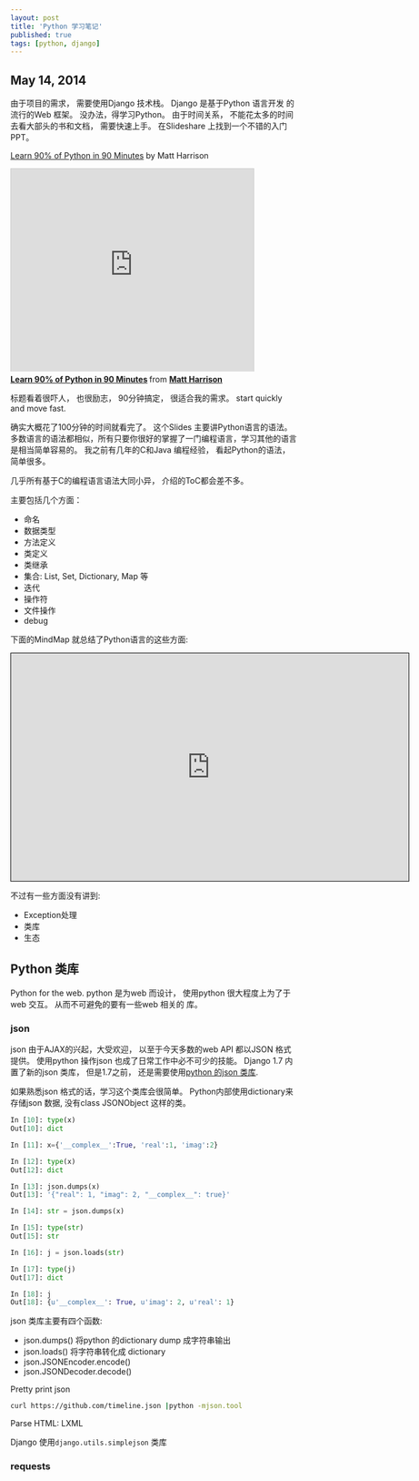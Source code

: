 ```yaml
---
layout: post
title: 'Python 学习笔记'
published: true
tags: [python, django]
---
```


## May 14, 2014

由于项目的需求， 需要使用Django 技术栈。
Django 是基于Python 语言开发 的流行的Web 框架。 没办法，得学习Python。
由于时间关系， 不能花太多的时间去看大部头的书和文档， 需要快速上手。 在Slideshare 上找到一个不错的入门PPT。

[Learn 90% of Python in 90 Minutes](http://www.slideshare.net/MattHarrison4/learn-90) by Matt Harrison

<iframe src="http://www.slideshare.net/slideshow/embed_code/27886151" width="427" height="356" frameborder="0" marginwidth="0" marginheight="0" scrolling="no" style="border:1px solid #CCC; border-width:1px 1px 0; margin-bottom:5px; max-width: 100%;" allowfullscreen> </iframe> <div style="margin-bottom:5px"> <strong> <a href="https://www.slideshare.net/MattHarrison4/learn-90" title="Learn 90% of Python in 90 Minutes" target="_blank">Learn 90% of Python in 90 Minutes</a> </strong> from <strong><a href="http://www.slideshare.net/MattHarrison4" target="_blank">Matt Harrison</a></strong> </div>

标题看着很吓人， 也很励志， 90分钟搞定， 很适合我的需求。 start quickly and move fast.

确实大概花了100分钟的时间就看完了。
这个Slides 主要讲Python语言的语法。 多数语言的语法都相似，所有只要你很好的掌握了一门编程语言，学习其他的语言是相当简单容易的。
我之前有几年的C和Java 编程经验， 看起Python的语法，简单很多。

几乎所有基于C的编程语言语法大同小异， 介绍的ToC都会差不多。

主要包括几个方面：

- 命名
- 数据类型
- 方法定义
- 类定义
- 类继承
- 集合: List, Set, Dictionary, Map 等
- 迭代
- 操作符
- 文件操作
- debug

下面的MindMap 就总结了Python语言的这些方面:

<iframe style="width:700px;height:400px;border: 1px
solid black" src="https://app.wisemapping.com/c/maps/204519/embed?zoom=1"> </iframe>

不过有一些方面没有讲到:

- Exception处理
- 类库
- 生态

## Python 类库

Python for the web. python 是为web 而设计， 使用python 很大程度上为了于web 交互。 从而不可避免的要有一些web 相关的 库。

### json

json 由于AJAX的兴起，大受欢迎， 以至于今天多数的web API 都以JSON 格式提供。 使用python 操作json 也成了日常工作中必不可少的技能。
Django 1.7 内置了新的json 类库， 但是1.7之前， 还是需要使用[python 的json 类库](https://docs.python.org/2/library/json.html).

如果熟悉json 格式的话，学习这个类库会很简单。 Python内部使用dictionary来存储json 数据, 没有class JSONObject 这样的类。

```python
In [10]: type(x)
Out[10]: dict

In [11]: x={'__complex__':True, 'real':1, 'imag':2}

In [12]: type(x)
Out[12]: dict

In [13]: json.dumps(x)
Out[13]: '{"real": 1, "imag": 2, "__complex__": true}'

In [14]: str = json.dumps(x)

In [15]: type(str)
Out[15]: str

In [16]: j = json.loads(str)

In [17]: type(j)
Out[17]: dict

In [18]: j
Out[18]: {u'__complex__': True, u'imag': 2, u'real': 1}
```

json 类库主要有四个函数:

- json.dumps() 将python 的dictionary dump 成字符串输出
- json.loads() 将字符串转化成 dictionary
- json.JSONEncoder.encode()
- json.JSONDecoder.decode()

Pretty print json

```sh
curl https://github.com/timeline.json |python -mjson.tool
```

Parse HTML: LXML

Django 使用`django.utils.simplejson` 类库

### requests
